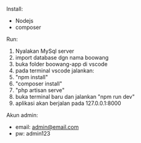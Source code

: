 Install:
- Nodejs
- composer

Run:
1. Nyalakan MySql server
2. import database dgn nama boowang
3. buka folder boowang-app di vscode
4. pada terminal vscode jalankan:
5. "npm install"
6. "composer install"
7. "php artisan serve"
8. buka terminal baru dan jalankan "npm run dev"
9. aplikasi akan berjalan pada 127.0.0.1:8000

Akun admin:
- email: admin@email.com
- pw: admin123
